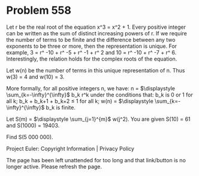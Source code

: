 #   Problem 558

   Let r be the real root of the equation x^3 = x^2 + 1.
   Every positive integer can be written as the sum of distinct increasing
   powers of r.
   If we require the number of terms to be finite and the difference between
   any two exponents to be three or more, then the representation is unique.
   For example, 3 = r^ -10 + r^ -5 + r^ -1 + r^ 2 and
   10 = r^ -10 + r^ -7 + r^ 6.
   Interestingly, the relation holds for the complex roots of the equation.

   Let w(n) be the number of terms in this unique representation of n. Thus
   w(3) = 4 and w(10) = 3.

   More formally, for all positive integers n, we have:
   n = $\displaystyle \sum_{k=-\infty}^{\infty}$ b_k r^k
   under the conditions that:
   b_k is 0 or 1 for all k;
   b_k + b_k+1 + b_k+2 ≤ 1 for all k;
   w(n) = $\displaystyle \sum_{k=-\infty}^{\infty}$ b_k is finite.

   Let S(m) = $\displaystyle \sum_{j=1}^{m}$ w(j^2).
   You are given S(10) = 61 and S(1000) = 19403.

   Find S(5 000 000).

   Project Euler: Copyright Information | Privacy Policy

   The page has been left unattended for too long and that link/button is no
   longer active. Please refresh the page.

